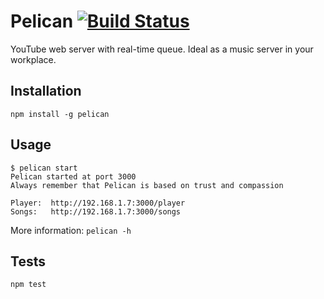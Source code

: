 # Pelican [![Build Status](https://secure.travis-ci.org/fragphace/pelican.png?branch=master)](http://travis-ci.org/fragphace/pelican)

YouTube web server with real-time queue. 
Ideal as a music server in your workplace.

## Installation

	npm install -g pelican

## Usage

```
$ pelican start
Pelican started at port 3000
Always remember that Pelican is based on trust and compassion

Player:	 http://192.168.1.7:3000/player
Songs:	 http://192.168.1.7:3000/songs
```

More information: `pelican -h`

## Tests

	npm test